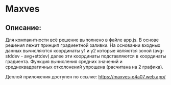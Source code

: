 # Maxves


## Описание:

Для компакнтности всё решение выполнено в файле app.js. В основе решения лежит
принцип градиентной заливки. На основании входных данных вычисляются координаты y1 и y2 которые являются зоной (avg-stddev - avg+sttdev)
далее эти координаты подставляются в координаты градиента. Функция вычисления средних значений и среднеквадратичных отколонений упрощена
(расчитана на 2 графика). 

Деплой приложения доступен по ссылке:
https://maxves-e4a07.web.app/
